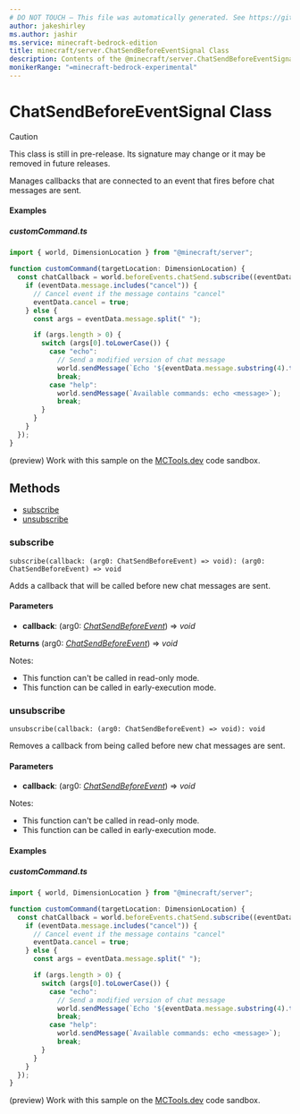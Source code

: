 ```yaml
---
# DO NOT TOUCH — This file was automatically generated. See https://github.com/mojang/minecraftapidocsgenerator to modify descriptions, examples, etc.
author: jakeshirley
ms.author: jashir
ms.service: minecraft-bedrock-edition
title: minecraft/server.ChatSendBeforeEventSignal Class
description: Contents of the @minecraft/server.ChatSendBeforeEventSignal class.
monikerRange: "=minecraft-bedrock-experimental"
---
```

# ChatSendBeforeEventSignal Class

> [!CAUTION]
> This class is still in pre-release.  Its signature may change or it may be removed in future releases.

Manages callbacks that are connected to an event that fires before chat messages are sent.

#### Examples

##### ***customCommand.ts***

```typescript
import { world, DimensionLocation } from "@minecraft/server";

function customCommand(targetLocation: DimensionLocation) {
  const chatCallback = world.beforeEvents.chatSend.subscribe((eventData) => {
    if (eventData.message.includes("cancel")) {
      // Cancel event if the message contains "cancel"
      eventData.cancel = true;
    } else {
      const args = eventData.message.split(" ");

      if (args.length > 0) {
        switch (args[0].toLowerCase()) {
          case "echo":
            // Send a modified version of chat message
            world.sendMessage(`Echo '${eventData.message.substring(4).trim()}'`);
            break;
          case "help":
            world.sendMessage(`Available commands: echo <message>`);
            break;
        }
      }
    }
  });
}
```

(preview) Work with this sample on the [MCTools.dev](https://mctools.dev/?open=gp/customCommand.ts) code sandbox.

## Methods
- [subscribe](#subscribe)
- [unsubscribe](#unsubscribe)

### **subscribe**
`
subscribe(callback: (arg0: ChatSendBeforeEvent) => void): (arg0: ChatSendBeforeEvent) => void
`

Adds a callback that will be called before new chat messages are sent.

#### **Parameters**
- **callback**: (arg0: [*ChatSendBeforeEvent*](ChatSendBeforeEvent.md)) => *void*

**Returns** (arg0: [*ChatSendBeforeEvent*](ChatSendBeforeEvent.md)) => *void*
  
Notes:
- This function can't be called in read-only mode.
- This function can be called in early-execution mode.

### **unsubscribe**
`
unsubscribe(callback: (arg0: ChatSendBeforeEvent) => void): void
`

Removes a callback from being called before new chat messages are sent.

#### **Parameters**
- **callback**: (arg0: [*ChatSendBeforeEvent*](ChatSendBeforeEvent.md)) => *void*
  
Notes:
- This function can't be called in read-only mode.
- This function can be called in early-execution mode.

#### Examples

##### ***customCommand.ts***

```typescript
import { world, DimensionLocation } from "@minecraft/server";

function customCommand(targetLocation: DimensionLocation) {
  const chatCallback = world.beforeEvents.chatSend.subscribe((eventData) => {
    if (eventData.message.includes("cancel")) {
      // Cancel event if the message contains "cancel"
      eventData.cancel = true;
    } else {
      const args = eventData.message.split(" ");

      if (args.length > 0) {
        switch (args[0].toLowerCase()) {
          case "echo":
            // Send a modified version of chat message
            world.sendMessage(`Echo '${eventData.message.substring(4).trim()}'`);
            break;
          case "help":
            world.sendMessage(`Available commands: echo <message>`);
            break;
        }
      }
    }
  });
}
```

(preview) Work with this sample on the [MCTools.dev](https://mctools.dev/?open=gp/customCommand.ts) code sandbox.
